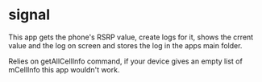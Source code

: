 # signal
This app gets the phone's RSRP value, create logs for it, shows the crrent value and the log on screen and stores the log in the apps main folder.

Relies on getAllCellInfo command, if your device gives an empty list of mCellInfo this app wouldn't work.
